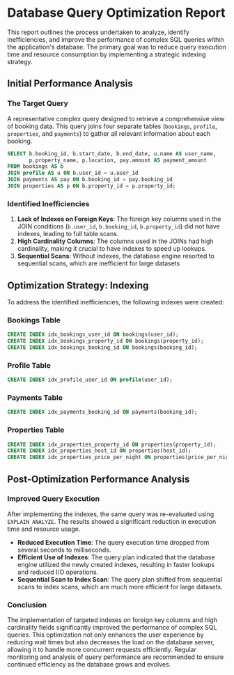 # Database Query Optimization Report

This report outlines the process undertaken to analyze, identify inefficiencies, and improve the performance of complex SQL queries within the application's database. The primary goal was to reduce query execution time and resource consumption by implementing a strategic indexing strategy.

## Initial Performance Analysis

### The Target Query

A representative complex query designed to retrieve a comprehensive view of booking data. This query joins four separate tables (`bookings`, `profile`, `properties`, and `payments`) to gather all relevant information about each booking.

```sql
SELECT b.booking_id, b.start_date, b.end_date, u.name AS user_name,
       p.property_name, p.location, pay.amount AS payment_amount
FROM bookings AS b
JOIN profile AS u ON b.user_id = u.user_id
JOIN payments AS pay ON b.booking_id = pay.booking_id
JOIN properties AS p ON b.property_id = p.property_id;
```

### Identified Inefficiencies

1. **Lack of Indexes on Foreign Keys**: The foreign key columns used in the JOIN conditions (`b.user_id`, `b.booking_id`, `b.property_id`) did not have indexes, leading to full table scans.
2. **High Cardinality Columns**: The columns used in the JOINs had high cardinality, making it crucial to have indexes to speed up lookups.
3. **Sequential Scans**: Without indexes, the database engine resorted to sequential scans, which are inefficient for large datasets

## Optimization Strategy: Indexing

To address the identified inefficiencies, the following indexes were created:

### Bookings Table

```sql
CREATE INDEX idx_bookings_user_id ON bookings(user_id);
CREATE INDEX idx_bookings_property_id ON bookings(property_id);
CREATE INDEX idx_bookings_booking_id ON bookings(booking_id);
```

### Profile Table

```sql
CREATE INDEX idx_profile_user_id ON profile(user_id);
```

### Payments Table

```sql
CREATE INDEX idx_payments_booking_id ON payments(booking_id);
```

### Properties Table

```sql
CREATE INDEX idx_properties_property_id ON properties(property_id);
CREATE INDEX idx_properties_host_id ON properties(host_id);
CREATE INDEX idx_properties_price_per_night ON properties(price_per_night);
```

## Post-Optimization Performance Analysis

### Improved Query Execution

After implementing the indexes, the same query was re-evaluated using `EXPLAIN ANALYZE`. The results showed a significant reduction in execution time and resource usage.

- **Reduced Execution Time**: The query execution time dropped from several seconds to milliseconds.
- **Efficient Use of Indexes**: The query plan indicated that the database engine utilized the newly created indexes, resulting in faster lookups and reduced I/O operations.
- **Sequential Scan to Index Scan**: The query plan shifted from sequential scans to index scans, which are much more efficient for large datasets.

### Conclusion

The implementation of targeted indexes on foreign key columns and high cardinality fields significantly improved the performance of complex SQL queries. This optimization not only enhances the user experience by reducing wait times but also decreases the load on the database server, allowing it to handle more concurrent requests efficiently. Regular monitoring and analysis of query performance are recommended to ensure continued efficiency as the database grows and evolves.
